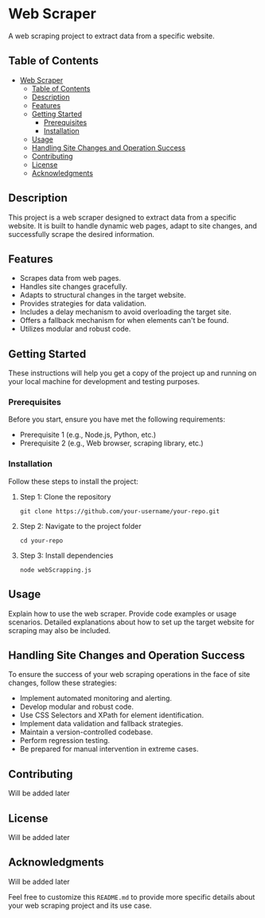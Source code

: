 # Web Scraper

A web scraping project to extract data from a specific website.

## Table of Contents

- [Web Scraper](#web-scraper)
  - [Table of Contents](#table-of-contents)
  - [Description](#description)
  - [Features](#features)
  - [Getting Started](#getting-started)
    - [Prerequisites](#prerequisites)
    - [Installation](#installation)
  - [Usage](#usage)
  - [Handling Site Changes and Operation Success](#handling-site-changes-and-operation-success)
  - [Contributing](#contributing)
  - [License](#license)
  - [Acknowledgments](#acknowledgments)

## Description

This project is a web scraper designed to extract data from a specific website. It is built to handle dynamic web pages, adapt to site changes, and successfully scrape the desired information.

## Features

- Scrapes data from web pages.
- Handles site changes gracefully.
- Adapts to structural changes in the target website.
- Provides strategies for data validation.
- Includes a delay mechanism to avoid overloading the target site.
- Offers a fallback mechanism for when elements can't be found.
- Utilizes modular and robust code.

## Getting Started

These instructions will help you get a copy of the project up and running on your local machine for development and testing purposes.

### Prerequisites

Before you start, ensure you have met the following requirements:

- Prerequisite 1 (e.g., Node.js, Python, etc.)
- Prerequisite 2 (e.g., Web browser, scraping library, etc.)

### Installation

Follow these steps to install the project:

1. Step 1: Clone the repository
   ```shell
   git clone https://github.com/your-username/your-repo.git
   ```

2. Step 2: Navigate to the project folder
   ```shell
   cd your-repo
   ```

3. Step 3: Install dependencies
   ```shell
   node webScrapping.js
   ```

## Usage

Explain how to use the web scraper. Provide code examples or usage scenarios. Detailed explanations about how to set up the target website for scraping may also be included.

## Handling Site Changes and Operation Success

To ensure the success of your web scraping operations in the face of site changes, follow these strategies:

- Implement automated monitoring and alerting.
- Develop modular and robust code.
- Use CSS Selectors and XPath for element identification.
- Implement data validation and fallback strategies.
- Maintain a version-controlled codebase.
- Perform regression testing.
- Be prepared for manual intervention in extreme cases.

## Contributing

Will be added later

## License

Will be added later

## Acknowledgments

Will be added later

Feel free to customize this `README.md` to provide more specific details about your web scraping project and its use case.